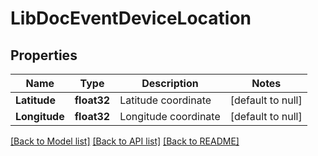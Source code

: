 # LibDocEventDeviceLocation

## Properties
Name | Type | Description | Notes
------------ | ------------- | ------------- | -------------
**Latitude** | **float32** | Latitude coordinate | [default to null]
**Longitude** | **float32** | Longitude coordinate | [default to null]

[[Back to Model list]](../README.md#documentation-for-models) [[Back to API list]](../README.md#documentation-for-api-endpoints) [[Back to README]](../README.md)


